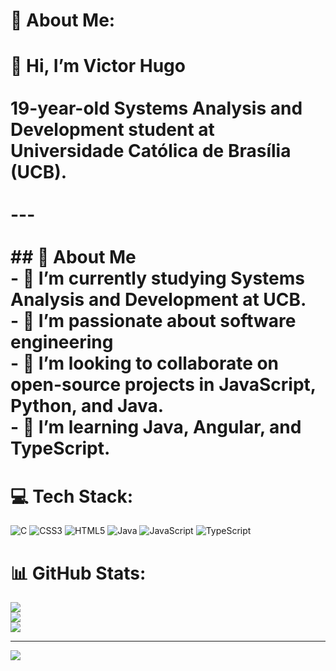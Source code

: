 # 💫 About Me:
# 👋 Hi, I’m Victor Hugo<br><br>**19-year-old Systems Analysis and Development student** at Universidade Católica de Brasília (UCB).<br><br>---<br><br>## 🚀 About Me<br>- 🔭 I’m currently studying **Systems Analysis and Development** at UCB.<br>- 🌱 I’m passionate about **software engineering**<br>- 👯 I’m looking to collaborate on **open-source projects** in JavaScript, Python, and Java.<br>- 🤔 I’m learning **Java**, **Angular**, and **TypeScript**.


# 💻 Tech Stack:
![C](https://img.shields.io/badge/c-%2300599C.svg?style=for-the-badge&logo=c&logoColor=white) ![CSS3](https://img.shields.io/badge/css3-%231572B6.svg?style=for-the-badge&logo=css3&logoColor=white) ![HTML5](https://img.shields.io/badge/html5-%23E34F26.svg?style=for-the-badge&logo=html5&logoColor=white) ![Java](https://img.shields.io/badge/java-%23ED8B00.svg?style=for-the-badge&logo=openjdk&logoColor=white) ![JavaScript](https://img.shields.io/badge/javascript-%23323330.svg?style=for-the-badge&logo=javascript&logoColor=%23F7DF1E) ![TypeScript](https://img.shields.io/badge/typescript-%23007ACC.svg?style=for-the-badge&logo=typescript&logoColor=white)
# 📊 GitHub Stats:
![](https://github-readme-stats.vercel.app/api?username=Victor-GBarbosa&theme=dark&hide_border=true&include_all_commits=true&count_private=true)<br/>
![](https://nirzak-streak-stats.vercel.app/?user=Victor-GBarbosa&theme=dark&hide_border=true)<br/>
![](https://github-readme-stats.vercel.app/api/top-langs/?username=Victor-GBarbosa&theme=dark&hide_border=true&include_all_commits=true&count_private=true&layout=compact)

---
[![](https://visitcount.itsvg.in/api?id=Victor-GBarbosa&icon=0&color=4)](https://visitcount.itsvg.in)

<!-- Proudly created with GPRM ( https://gprm.itsvg.in ) -->
